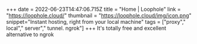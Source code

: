 +++
date = 2022-06-23T14:47:06.715Z
title = "Home | Loophole"
link = "https://loophole.cloud/"
thumbnail = "https://loophole.cloud/img/icon.png"
snippet="Instant hosting, right from your local machine"
tags = ["proxy"," local"," server"," tunnel. ngrok"]
+++
It's totally free and excellent alternative to ngrok 

